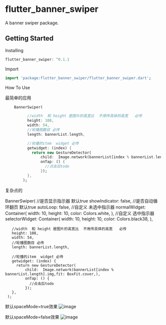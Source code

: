 # flutter_banner_swiper

A banner swiper  package.

## Getting Started
Installing
 ```dart
flutter_banner_swiper: ^0.1.1
```

Import
 ```dart
import 'package:flutter_banner_swiper/flutter_banner_swiper.dart';
```

How To Use

 最简单的应用
 ```dart
     BannerSwiper(

           //width  和 height 是图片的高宽比  不用传具体的高宽   必传
           height: 108,
           width: 54,
           //轮播图数目 必传
           length: bannerList.length,

           //轮播的item  widget 必传
           getwidget: (index) {
             return new GestureDetector(
                 child:  Image.network(bannerList[index % bannerList.length].img,fit: BoxFit.cover,),
                 onTap: () {
                   //点击后todo
                 });
           },
         );
 ```
 复杂点的

 BannerSwiper(
       //是否显示指示器 默认true
       showIndicator: false,
       //是否自动循环翻页 默认true
       autoLoop: false,
       //自定义 未选中指示器
       normalWidget: Container(
         width: 10,
         height: 10,
         color: Colors.white,
       ),
       //自定义 选中指示器
       selectorWidget: Container(
         width: 10,
         height: 10,
         color: Colors.black38,
       ),

       //width  和 height 是图片的高宽比  不用传具体的高宽   必传
       height: 108,
       width: 54,
       //轮播图数目 必传
       length: bannerList.length,

       //轮播的item  widget 必传
       getwidget: (index) {
         return new GestureDetector(
             child:  Image.network(bannerList[index % bannerList.length].img,fit: BoxFit.cover,),
             onTap: () {
               //点击后todo
             });
       },
     );


默认spaceMode=true效果
![image](https://github.com/liuwangle/flutter_banner_swiper/blob/master/png/space_mode.jpg)




默认spaceMode=false效果
![image](https://github.com/liuwangle/flutter_banner_swiper/blob/master/png/normal_mode.jpg)
